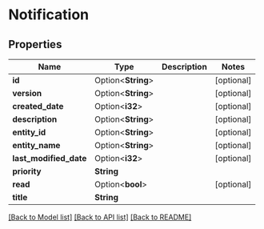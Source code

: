 # Notification

## Properties

Name | Type | Description | Notes
------------ | ------------- | ------------- | -------------
**id** | Option<**String**> |  | [optional]
**version** | Option<**String**> |  | [optional]
**created_date** | Option<**i32**> |  | [optional]
**description** | Option<**String**> |  | [optional]
**entity_id** | Option<**String**> |  | [optional]
**entity_name** | Option<**String**> |  | [optional]
**last_modified_date** | Option<**i32**> |  | [optional]
**priority** | **String** |  | 
**read** | Option<**bool**> |  | [optional]
**title** | **String** |  | 

[[Back to Model list]](../README.md#documentation-for-models) [[Back to API list]](../README.md#documentation-for-api-endpoints) [[Back to README]](../README.md)


